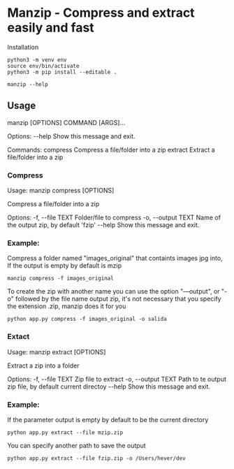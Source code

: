 # Manzip - Compress and extract easily and fast

Installation

```
python3 -m venv env
source env/bin/activate
python3 -m pip install --editable .

manzip --help
```

## Usage

manzip [OPTIONS] COMMAND [ARGS]...

Options:
--help  Show this message and exit.

Commands:
compress  Compress a file/folder into a zip
extract   Extract a file/folder into a zip

### Compress

Usage: manzip compress [OPTIONS]

Compress a file/folder into a zip

Options:
-f, --file TEXT    Folder/file to compress
-o, --output TEXT  Name of the output zip, by default 'fzip'
--help             Show this message and exit.

### Example:

Compress a folder named "images_original" that containts images jpg into, If the output is empty by default is mzip

```
manzip compress -f images_original
```

To create the zip with another name you can use the option "—output", or "-o" followed by the file name output zip, it's not necessary that you specify the extension .zip, manzip does it for you

```
python app.py compress -f images_original -o salida
```

### Extact

Usage: manzip extract [OPTIONS]

Extract a zip into a folder

Options:
-f, --file TEXT    Zip file to extract
-o, --output TEXT  Path to te output zip file, by default current directoy
--help             Show this message and exit.

### Example:

If the parameter output is empty by default to be the current directory

```
python app.py extract --file mzip.zip
```

You can specify another path to save the output

```
python app.py extract --file fzip.zip -o /Users/hever/dev
```